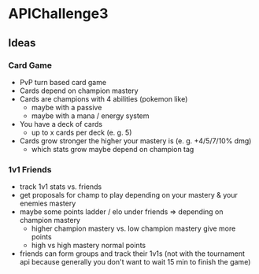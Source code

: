 # APIChallenge3

## Ideas

### Card Game
* PvP turn based card game
* Cards depend on champion mastery
* Cards are champions with 4 abilities (pokemon like)
	* maybe with a passive
	* maybe with a mana / energy system
* You have a deck of cards
	* up to x cards per deck (e. g. 5)
* Cards grow stronger the higher your mastery is (e. g. +4/5/7/10% dmg)
	* which stats grow maybe depend on champion tag

### 1v1 Friends
* track 1v1 stats vs. friends
* get proposals for champ to play depending on your mastery & your enemies mastery
* maybe some points ladder / elo under friends => depending on champion mastery
	* higher champion mastery vs. low champion mastery give more points
	* high vs high mastery normal points
* friends can form groups and track their 1v1s (not with the tournament api because generally you don't want to wait 15 min to finish the game)

